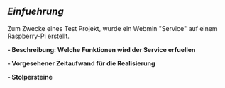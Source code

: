 *Einfuehrung*
----

Zum Zwecke eines Test Projekt, wurde ein Webmin "Service" auf einem Raspberry-Pi erstellt. 

**- Beschreibung: Welche Funktionen wird der Service erfuellen**

**- Vorgesehener Zeitaufwand für die Realisierung**

**- Stolpersteine**

